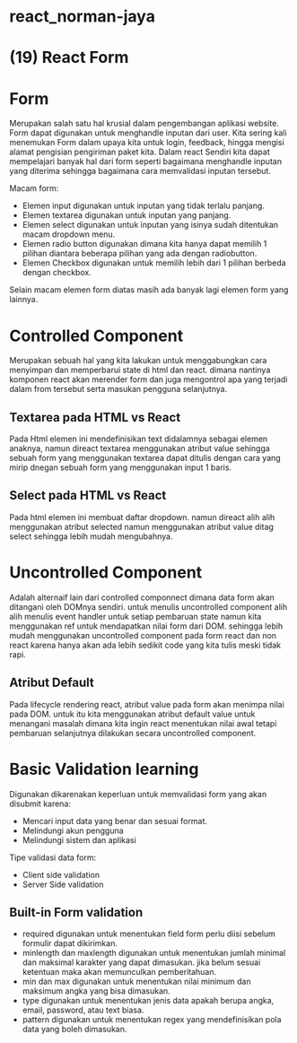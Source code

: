 # react_norman-jaya
# (19) React Form

# Form 
Merupakan salah satu hal krusial dalam pengembangan aplikasi website. Form dapat digunakan untuk menghandle inputan dari user.
Kita sering kali menemukan Form dalam upaya kita untuk login, feedback, hingga mengisi alamat pengisian pengiriman paket kita. Dalam react Sendiri kita dapat mempelajari banyak hal dari form seperti bagaimana menghandle inputan yang diterima sehingga bagaimana cara memvalidasi inputan tersebut.

Macam form:
- Elemen input digunakan untuk inputan yang tidak terlalu panjang.
- Elemen textarea digunakan untuk inputan yang panjang.
- Elemen select digunakan untuk inputan yang isinya sudah ditentukan macam dropdown menu.
- Elemen radio button digunakan dimana kita hanya dapat memilih 1 pilihan diantara beberapa pilihan yang ada dengan radiobutton.
- Elemen Checkbox digunakan untuk memilih lebih dari 1 pilihan berbeda dengan checkbox.

Selain macam elemen form diatas masih ada banyak lagi elemen form yang lainnya.

# Controlled Component
Merupakan sebuah hal yang kita lakukan untuk menggabungkan cara menyimpan dan memperbarui state di html dan react. dimana nantinya komponen react akan merender form dan juga mengontrol apa yang terjadi dalam from tersebut serta masukan pengguna selanjutnya.

## Textarea pada HTML vs React
Pada Html elemen ini mendefinisikan text didalamnya sebagai elemen anaknya, namun direact textarea menggunakan atribut value sehingga sebuah form yang menggunakan textarea dapat ditulis dengan cara yang mirip dnegan sebuah form yang menggunakan input 1 baris.

## Select pada HTML vs React
Pada html elemen ini membuat daftar dropdown. namun direact alih alih menggunakan atribut selected namun menggunakan atribut value ditag select sehingga lebih mudah mengubahnya.

# Uncontrolled Component
Adalah alternaif lain dari controlled componnect dimana data form akan ditangani oleh DOMnya sendiri. untuk menulis uncontrolled component alih alih menulis event handler untuk setiap pembaruan state namun kita menggunakan ref untuk mendapatkan nilai form dari DOM. sehingga lebih mudah menggunakan uncontrolled component pada form react dan non react karena hanya akan ada lebih sedikit code yang kita tulis meski tidak rapi.

## Atribut Default
Pada lifecycle rendering react, atribut value pada form akan menimpa nilai pada DOM. untuk itu kita menggunakan atribut default value untuk menangani masalah dimana kita ingin react menentukan nilai awal tetapi pembaruan selanjutnya dilakukan secara uncontrolled component.

# Basic Validation learning
Digunakan dikarenakan keperluan untuk memvalidasi form yang akan disubmit karena:
- Mencari input data yang benar dan sesuai format. 
- Melindungi akun pengguna
- Melindungi sistem dan aplikasi

Tipe validasi data form:
- Client side validation
- Server Side validation

## Built-in Form validation
- required digunakan untuk menentukan field form perlu diisi sebelum formulir dapat dikirimkan.
- minlength dan maxlength digunakan untuk menentukan jumlah minimal dan maksimal karakter yang dapat dimasukan. jika belum sesuai ketentuan maka akan memunculkan pemberitahuan.
- min dan max digunakan untuk menentukan nilai minimum dan maksimum angka yang bisa dimasukan.
- type digunakan untuk menentukan jenis data apakah berupa angka, email, password, atau text biasa.
- pattern digunakan untuk menentukan regex yang mendefinisikan pola data yang boleh dimasukan.

